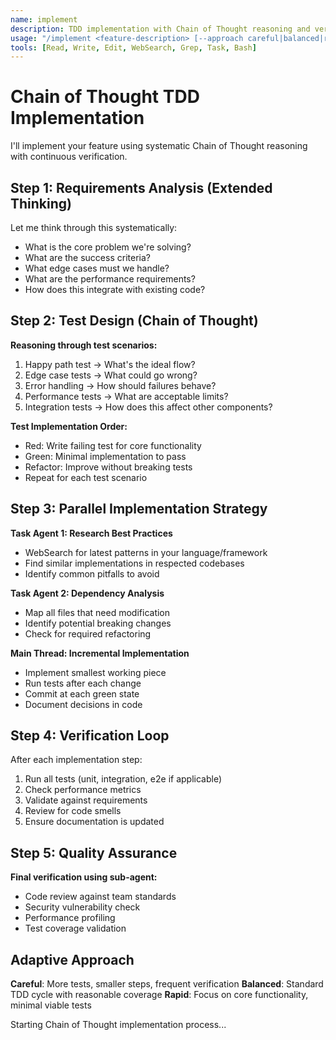 ```yaml
---
name: implement
description: TDD implementation with Chain of Thought reasoning and verification
usage: "/implement <feature-description> [--approach careful|balanced|rapid]"
tools: [Read, Write, Edit, WebSearch, Grep, Task, Bash]
---
```


# Chain of Thought TDD Implementation

I'll implement your feature using systematic Chain of Thought reasoning with continuous verification.

## Step 1: Requirements Analysis (Extended Thinking)

Let me think through this systematically:
- What is the core problem we're solving?
- What are the success criteria?
- What edge cases must we handle?
- What are the performance requirements?
- How does this integrate with existing code?

## Step 2: Test Design (Chain of Thought)

**Reasoning through test scenarios:**
1. Happy path test → What's the ideal flow?
2. Edge case tests → What could go wrong?
3. Error handling → How should failures behave?
4. Performance tests → What are acceptable limits?
5. Integration tests → How does this affect other components?

**Test Implementation Order:**
- Red: Write failing test for core functionality
- Green: Minimal implementation to pass
- Refactor: Improve without breaking tests
- Repeat for each test scenario

## Step 3: Parallel Implementation Strategy

**Task Agent 1: Research Best Practices**
- WebSearch for latest patterns in your language/framework
- Find similar implementations in respected codebases
- Identify common pitfalls to avoid

**Task Agent 2: Dependency Analysis**
- Map all files that need modification
- Identify potential breaking changes
- Check for required refactoring

**Main Thread: Incremental Implementation**
- Implement smallest working piece
- Run tests after each change
- Commit at each green state
- Document decisions in code

## Step 4: Verification Loop

After each implementation step:
1. Run all tests (unit, integration, e2e if applicable)
2. Check performance metrics
3. Validate against requirements
4. Review for code smells
5. Ensure documentation is updated

## Step 5: Quality Assurance

**Final verification using sub-agent:**
- Code review against team standards
- Security vulnerability check
- Performance profiling
- Test coverage validation

## Adaptive Approach

**Careful**: More tests, smaller steps, frequent verification
**Balanced**: Standard TDD cycle with reasonable coverage
**Rapid**: Focus on core functionality, minimal viable tests

Starting Chain of Thought implementation process...
